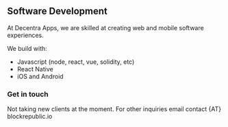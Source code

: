 ## Software Development
At Decentra Apps, we are skilled at creating web and mobile software experiences.

We build with:

- Javascript (node, react, vue, solidity, etc)
- React Native
- iOS and Android

### Get in touch

Not taking new clients at the moment. For other inquiries email contact {AT} blockrepublic.io

